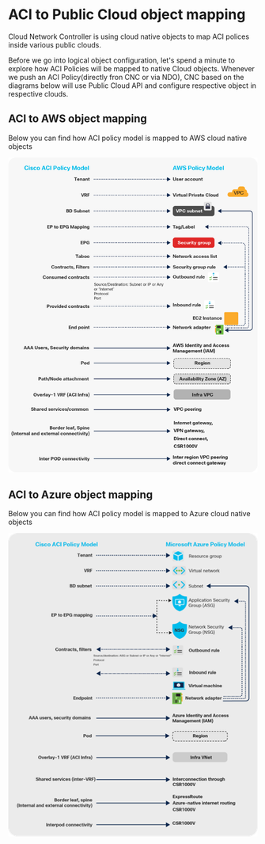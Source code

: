 # ACI to Public Cloud object mapping 

Cloud Network Controller is using cloud native objects to map ACI polices inside various public clouds. 

Before we go into logical object configuration, let's spend a minute to explore how ACI Policies will be mapped to native Cloud objects. Whenever we push an ACI Policy(directly fron CNC or via NDO), CNC based on the diagrams below will use Public Cloud API and configure respective object in respective clouds. 

## ACI to AWS object mapping 

Below you can find how ACI policy model is mapped to AWS cloud native objects 

<img src="https://raw.githubusercontent.com/marcinduma/LTRCLD-2557/master/images/aws_object_mapping.png" width = 1000>


## ACI to Azure object mapping 

Below you can find how ACI policy model is mapped to Azure cloud native objects 

<img src="https://raw.githubusercontent.com/marcinduma/LTRCLD-2557/master/images/azure_object_mapping.png" width = 1000>